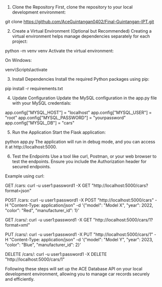 1. Clone the Repository
First, clone the repository to your local development environment:


git clone https://github.com/AceGuintangan0402/Final-Guintangan-IPT.git


2. Create a Virtual Environment (Optional but Recommended)
Creating a virtual environment helps manage dependencies separately for each project:

python -m venv venv
Activate the virtual environment:

On Windows:

venv\Scripts\activate

3. Install Dependencies
Install the required Python packages using pip:

pip install -r requirements.txt

 
4. Update Configuration
Update the MySQL configuration in the app.py file with your MySQL credentials:

app.config["MYSQL_HOST"] = "localhost"
app.config["MYSQL_USER"] = "root"
app.config["MYSQL_PASSWORD"] = "yourpassword"
app.config["MYSQL_DB"] = "cars"

5. Run the Application
Start the Flask application:


python app.py
The application will run in debug mode, and you can access it at http://localhost:5000.

6. Test the Endpoints
Use a tool like curl, Postman, or your web browser to test the endpoints. Ensure you include the Authorization header for secured endpoints.

Example using curl:

GET /cars:
curl -u user1:password1 -X GET "http://localhost:5000/cars?format=json"


POST /cars:
curl -u user1:password1 -X POST "http://localhost:5000/cars" -H "Content-Type: application/json" -d '{"model": "Model X", "year": 2022, "color": "Red", "manufacturer_id": 1}'


GET /cars/<id>:
curl -u user1:password1 -X GET "http://localhost:5000/cars/1?format=xml"


PUT /cars/<id>:
curl -u user1:password1 -X PUT "http://localhost:5000/cars/1" -H "Content-Type: application/json" -d '{"model": "Model Y", "year": 2023, "color": "Blue", "manufacturer_id": 2}'

DELETE /cars/<id>:
curl -u user1:password1 -X DELETE "http://localhost:5000/cars/1"

Following these steps will set up the ACE Database API on your local development environment, allowing you to manage car records securely and efficiently.
